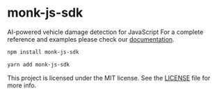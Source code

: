 # monk-js-sdk

AI-powered vehicle damage detection for JavaScript
For a complete reference and examples please check our [documentation](https://monkvision.github.io/monk/docs).

```sh
npm install monk-js-sdk
```
```sh
yarn add monk-js-sdk
```

This project is licensed under the MIT license. See the [LICENSE](LICENSE) file for more info.